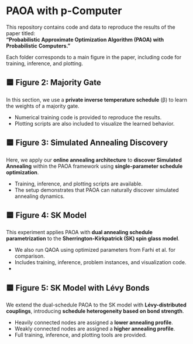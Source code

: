 # PAOA with p-Computer

This repository contains code and data to reproduce the results of the paper titled:  
**“Probabilistic Approximate Optimization Algorithm (PAOA) with Probabilistic Computers.”**

Each folder corresponds to a main figure in the paper, including code for training, inference, and plotting.

## 🟦 Figure 2: Majority Gate

In this section, we use a **private inverse temperature schedule** (β) to learn the weights of a majority gate.

- Numerical training code is provided to reproduce the results.  
- Plotting scripts are also included to visualize the learned behavior.


## 🟦 Figure 3: Simulated Annealing Discovery

Here, we apply our **online annealing architecture** to **discover Simulated Annealing** within the PAOA framework using **single-parameter schedule optimization**.

- Training, inference, and plotting scripts are available.  
- The setup demonstrates that PAOA can naturally discover simulated annealing dynamics.


## 🟦 Figure 4: SK Model

This experiment applies PAOA with **dual annealing schedule parametrization** to the **Sherrington-Kirkpatrick (SK) spin glass model**.

- We also run QAOA using optimized parameters from Farhi et al. for comparison.  
- Includes training, inference, problem instances, and visualization code.
- 

## 🟦 Figure 5: SK Model with Lévy Bonds

We extend the dual-schedule PAOA to the SK model with **Lévy-distributed couplings**, introducing **schedule heterogeneity based on bond strength**.

- Heavily connected nodes are assigned a **lower annealing profile**.  
- Weakly connected nodes are assigned a **higher annealing profile**.  
- Full training, inference, and plotting tools are provided.
